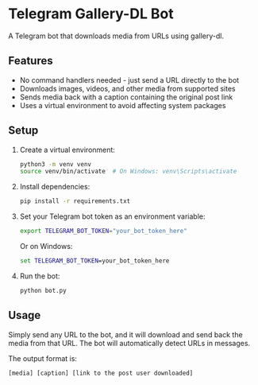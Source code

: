 # Telegram Gallery-DL Bot

A Telegram bot that downloads media from URLs using gallery-dl.

## Features

- No command handlers needed - just send a URL directly to the bot
- Downloads images, videos, and other media from supported sites
- Sends media back with a caption containing the original post link
- Uses a virtual environment to avoid affecting system packages

## Setup

1. Create a virtual environment:
   ```bash
   python3 -m venv venv
   source venv/bin/activate  # On Windows: venv\Scripts\activate
   ```

2. Install dependencies:
   ```bash
   pip install -r requirements.txt
   ```

3. Set your Telegram bot token as an environment variable:
   ```bash
   export TELEGRAM_BOT_TOKEN="your_bot_token_here"
   ```
   
   Or on Windows:
   ```cmd
   set TELEGRAM_BOT_TOKEN=your_bot_token_here
   ```

4. Run the bot:
   ```bash
   python bot.py
   ```

## Usage

Simply send any URL to the bot, and it will download and send back the media from that URL. The bot will automatically detect URLs in messages.

The output format is:
```
[media] [caption] [link to the post user downloaded]
```